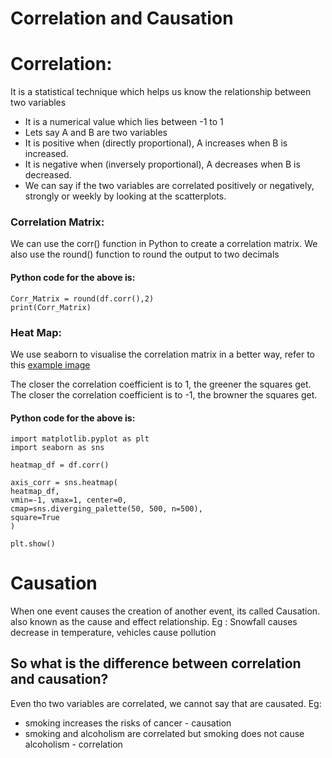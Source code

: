 # Correlation and Causation
# Correlation:
It is a statistical technique which helps us know the relationship between two variables
- It is a numerical value which lies between -1 to 1
- Lets say A and B are two variables
- It is positive when (directly proportional), A increases when B is increased.
- It is negative when (inversely proportional), A decreases when B is decreased.
- We can say if the two variables are correlated positively or negatively, strongly or weekly by looking at the scatterplots.
### Correlation Matrix:
We can use the corr() function in Python to create a correlation matrix. We also use the round() function to round the output to two decimals
#### Python code for the above is:
```
Corr_Matrix = round(df.corr(),2)
print(Corr_Matrix)
```
### Heat Map:
We use seaborn to visualise the correlation matrix in a better way, refer to this 
[example image](https://www.w3schools.com/datascience/img_stat_heatmap.png)

The closer the correlation coefficient is to 1, the greener the squares get.
The closer the correlation coefficient is to -1, the browner the squares get.
#### Python code for the above is:
```
import matplotlib.pyplot as plt
import seaborn as sns

heatmap_df = df.corr()

axis_corr = sns.heatmap(
heatmap_df,
vmin=-1, vmax=1, center=0,
cmap=sns.diverging_palette(50, 500, n=500),
square=True
)

plt.show()
```
# Causation
When one event causes the creation of another event, its called Causation. also known as the cause and effect relationship.
Eg : Snowfall causes decrease in temperature, vehicles cause pollution

## So what is the difference between correlation and causation?
Even tho two variables are correlated, we cannot say that are causated.
Eg: 
- smoking increases the risks of cancer  - causation
- smoking and alcoholism are correlated but smoking does not cause alcoholism - correlation


